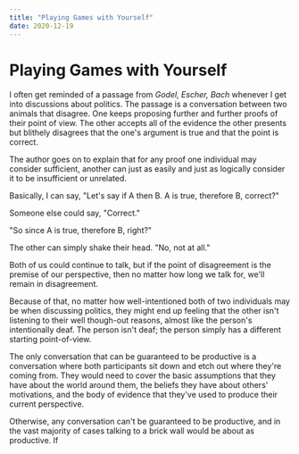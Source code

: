 ```yaml
---
title: "Playing Games with Yourself"
date: 2020-12-19
---
```


# Playing Games with Yourself

I often get reminded of a passage from *Godel, Escher, Bach* whenever I get into discussions about politics.
The passage is a conversation between two animals that disagree. One keeps proposing further and further proofs
of their point of view. The other accepts all of the evidence the other presents but blithely disagrees that
the one's argument is true and that the point is correct.

The author goes on to explain that for any proof one individual may consider sufficient, another can just as
easily and just as logically consider it to be insufficient or unrelated.

Basically, I can say, "Let's say if A then B. A is true, therefore B, correct?"

Someone else could say, "Correct."

"So since A is true, therefore B, right?"

The other can simply shake their head. "No, not at all."

Both of us could continue to talk, but if the point of disagreement is the premise of our perspective, then
no matter how long we talk for, we'll remain in disagreement.

Because of that, no matter how well-intentioned both of two individuals may be when discussing politics, they
might end up feeling that the other isn't listening to their well though-out reasons, almost like the person's
intentionally deaf. The person isn't deaf; the person simply has a different starting point-of-view.

The only conversation that can be guaranteed to be productive is a conversation where both participants sit down
and etch out where they're coming from. They would need to cover the basic assumptions that they have about the
world around them, the beliefs they have about others' motivations, and the body of evidence that they've used to
produce their current perspective. 

Otherwise, any conversation can't be guaranteed to be productive, and in the vast majority of cases talking to a
brick wall would be about as productive. If 
